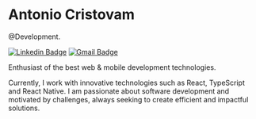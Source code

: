 # Antonio Cristovam 

@Development.

[![Linkedin Badge](https://img.shields.io/badge/antoniocristovam-blue?logo=linkedin&cacheSeconds=dark&link=https%3A%2F%2Fwww.linkedin.com%2Fin%2Fantoniocristovam%2F
)](https://www.linkedin.com/in/antoniocristovam/) 
[![Gmail Badge](https://img.shields.io/badge/antoniocristovam%40outlook.com.br-blue?logo=microsoft&cacheSeconds=dark&link=antoniocristovam%40outlook.com.br
)](mailto:diego.schell.f@gmail.com)

Enthusiast of the best web & mobile development technologies.

Currently, I work with innovative technologies such as React, TypeScript and React Native. I am passionate about software development and motivated by challenges, always seeking to create efficient and impactful solutions.
